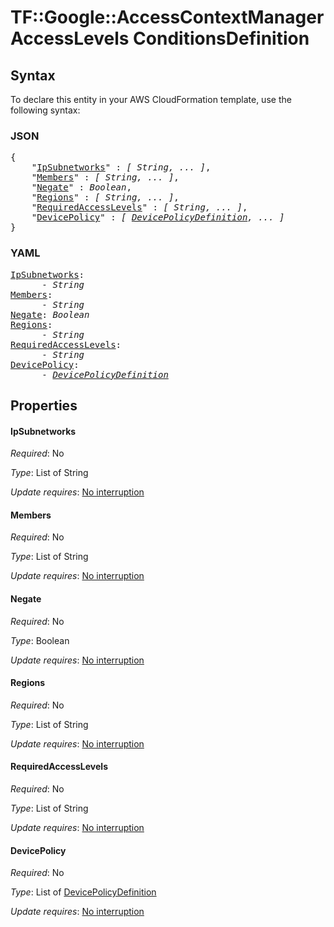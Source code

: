 # TF::Google::AccessContextManagerAccessLevels ConditionsDefinition

## Syntax

To declare this entity in your AWS CloudFormation template, use the following syntax:

### JSON

<pre>
{
    "<a href="#ipsubnetworks" title="IpSubnetworks">IpSubnetworks</a>" : <i>[ String, ... ]</i>,
    "<a href="#members" title="Members">Members</a>" : <i>[ String, ... ]</i>,
    "<a href="#negate" title="Negate">Negate</a>" : <i>Boolean</i>,
    "<a href="#regions" title="Regions">Regions</a>" : <i>[ String, ... ]</i>,
    "<a href="#requiredaccesslevels" title="RequiredAccessLevels">RequiredAccessLevels</a>" : <i>[ String, ... ]</i>,
    "<a href="#devicepolicy" title="DevicePolicy">DevicePolicy</a>" : <i>[ <a href="devicepolicydefinition.md">DevicePolicyDefinition</a>, ... ]</i>
}
</pre>

### YAML

<pre>
<a href="#ipsubnetworks" title="IpSubnetworks">IpSubnetworks</a>: <i>
      - String</i>
<a href="#members" title="Members">Members</a>: <i>
      - String</i>
<a href="#negate" title="Negate">Negate</a>: <i>Boolean</i>
<a href="#regions" title="Regions">Regions</a>: <i>
      - String</i>
<a href="#requiredaccesslevels" title="RequiredAccessLevels">RequiredAccessLevels</a>: <i>
      - String</i>
<a href="#devicepolicy" title="DevicePolicy">DevicePolicy</a>: <i>
      - <a href="devicepolicydefinition.md">DevicePolicyDefinition</a></i>
</pre>

## Properties

#### IpSubnetworks

_Required_: No

_Type_: List of String

_Update requires_: [No interruption](https://docs.aws.amazon.com/AWSCloudFormation/latest/UserGuide/using-cfn-updating-stacks-update-behaviors.html#update-no-interrupt)

#### Members

_Required_: No

_Type_: List of String

_Update requires_: [No interruption](https://docs.aws.amazon.com/AWSCloudFormation/latest/UserGuide/using-cfn-updating-stacks-update-behaviors.html#update-no-interrupt)

#### Negate

_Required_: No

_Type_: Boolean

_Update requires_: [No interruption](https://docs.aws.amazon.com/AWSCloudFormation/latest/UserGuide/using-cfn-updating-stacks-update-behaviors.html#update-no-interrupt)

#### Regions

_Required_: No

_Type_: List of String

_Update requires_: [No interruption](https://docs.aws.amazon.com/AWSCloudFormation/latest/UserGuide/using-cfn-updating-stacks-update-behaviors.html#update-no-interrupt)

#### RequiredAccessLevels

_Required_: No

_Type_: List of String

_Update requires_: [No interruption](https://docs.aws.amazon.com/AWSCloudFormation/latest/UserGuide/using-cfn-updating-stacks-update-behaviors.html#update-no-interrupt)

#### DevicePolicy

_Required_: No

_Type_: List of <a href="devicepolicydefinition.md">DevicePolicyDefinition</a>

_Update requires_: [No interruption](https://docs.aws.amazon.com/AWSCloudFormation/latest/UserGuide/using-cfn-updating-stacks-update-behaviors.html#update-no-interrupt)

